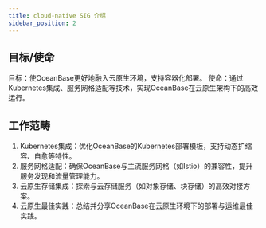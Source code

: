 ```yaml
---
title: cloud-native SIG 介绍
sidebar_position: 2
---
```


## 目标/使命

目标：使OceanBase更好地融入云原生环境，支持容器化部署。
使命：通过Kubernetes集成、服务网格适配等技术，实现OceanBase在云原生架构下的高效运行。

## 工作范畴

1. Kubernetes集成：优化OceanBase的Kubernetes部署模板，支持动态扩缩容、自愈等特性。
2. 服务网格适配：确保OceanBase与主流服务网格（如Istio）的兼容性，提升服务发现和流量管理能力。
3. 云原生存储集成：探索与云存储服务（如对象存储、块存储）的高效对接方案。
4. 云原生最佳实践：总结并分享OceanBase在云原生环境下的部署与运维最佳实践。